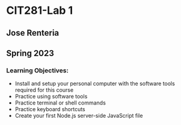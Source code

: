 # CIT281-Lab 1
## Jose Renteria
## Spring 2023

### Learning Objectives:
- Install and setup your personal computer with the software tools required for this course
- Practice using software tools
- Practice terminal or shell commands
- Practice keyboard shortcuts
- Create your first Node.js server-side JavaScript file

